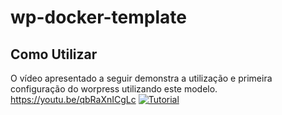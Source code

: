 # wp-docker-template
## Como Utilizar
O vídeo apresentado a seguir demonstra a utilização e primeira configuração do worpress utilizando este modelo.
https://youtu.be/qbRaXnICgLc
[![Tutorial](https://img.youtube.com/vi/qbRaXnICgLc/0.jpg)](https://www.youtube.com/watch?v=qbRaXnICgLc)
